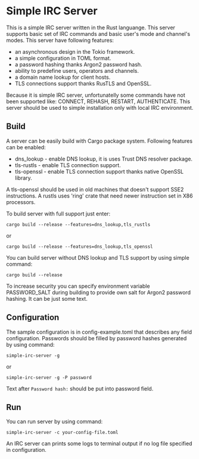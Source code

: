 # Simple IRC Server

This is a simple IRC server written in the Rust languange. This server supports
basic set of IRC commands and basic user's mode and channel's modes.
This server have following features:

* an asynchronous design in the Tokio framework.
* a simple configuration in TOML format.
* a password hashing thanks Argon2 password hash.
* ability to predefine users, operators and channels.
* a domain name lookup for client hosts.
* TLS connections support thanks RusTLS and OpenSSL.

Because it is simple IRC server, unfortunatelly some commands have not been supported like: 
CONNECT, REHASH, RESTART, AUTHENTICATE. This server should be used to simple
installation only with local IRC environment.

## Build

A server can be easily build with Cargo package system. Following features can be enabled:

* dns_lookup - enable DNS lookup, it is uses Trust DNS resolver package.
* tls-rustls - enable TLS connection support.
* tls-openssl - enable TLS connection support thanks native OpenSSL library.

A tls-openssl should be used in old machines that doesn't support SSE2 instructions.
A rustls uses 'ring' crate that need newer instruction set in X86 processors.

To build server with full support just enter:

```
cargo build --release --features=dns_lookup,tls_rustls
```

or

```
cargo build --release --features=dns_lookup,tls_openssl
```

You can build server without DNS lookup and TLS support by using simple command:

```
cargo build --release
```

To increase security you can specify environment variable PASSWORD_SALT during building
to provide own salt for Argon2 password hashing. It can be just some text.

## Configuration

The sample configuration is in config-example.toml that describes any field configuration.
Passwords should be filled by password hashes generated by using command:

```
simple-irc-server -g
```

or 

```
simple-irc-server -g -P password
```

Text after `Password hash:` should be put into password field.

## Run

You can run server by using command:

```
simple-irc-server -c your-config-file.toml
```

An IRC server can prints some logs to terminal output if no log file specified
in configuration.
